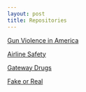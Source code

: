 ```yaml
---
layout: post
title: Repositories
---
```


[Gun Violence in America](https://github.com/jeverett74/Gun-Violence-in-America)

[Airline Safety](https://github.com/jeverett74/Airline-Safety)

[Gateway Drugs](https://github.com/jeverett74/gateway-drugs)

[Fake or Real](https://github.com/jeverett74/Fake-or-Real)
